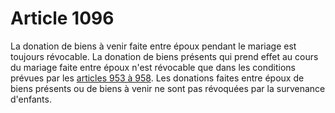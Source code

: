 # Article 1096

La donation de biens à venir faite entre époux pendant le mariage est toujours révocable. La donation de biens présents qui prend effet au cours du mariage faite entre époux n'est révocable que dans les conditions prévues par les <a href='/code-civil/livre-iii-des-differentes-manieres-dont-on-acquiert-la-propriete/titre-ii-des-liberalites/chapitre-iv-des-donations-entre-vifs/section-2-des-exceptions-a-la-regle-de-lirrevocabilite-des-donations-entre-vifs/953.md' title='Code civil - art. 953 (V)'>articles 953 à 958</a>. Les donations faites entre époux de biens présents ou de biens à venir ne sont pas révoquées par la survenance d'enfants.